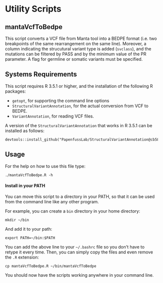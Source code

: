 # Utility Scripts

## mantaVcfToBedpe

This script converts a VCF file from Manta tool
into a BEDPE format (i.e. two breakpoints of the same rearrangement on
the same line). Moreover, a column indicating the strucutural variant
type is added (```svclass```), and the mutations can be filtered by PASS
and by the minimum value of the PR parameter. A flag for germline or
somatic variants must be specified. 

## Systems Requirements

This script requires R 3.5.1 or higher, and the installation of the
following R packages:

- ```getopt```, for supporting the command line options
- ```StructuralVariantAnnotation```, for the actual conversion from VCF
to BEDPE.
- ```VariantAnnotation```, for reading VCF files.

A version of the ```StructuralVariantAnnotation``` that works in R 3.5.1
can be installed as follows:

```
devtools::install_github("PapenfussLab/StructuralVariantAnnotation@cb584be9474318e7f91c2cd8fca99f1212cab021")
```
## Usage

For the help on how to use this file type:

```
./mantaVcfToBedpe.R -h
```

#### Install in your PATH

You can move this script to a directory in your PATH, so that it can be used from
the command line like any other program.

For example, you can create a ```bin``` directory in your home directory:

```
mkdir ~/bin
```

And add it to your path:

```
export PATH=~/bin:$PATH
```

You can add the above line to your ```~/.bashrc``` file so you don't have to retype it every time.
Then, you can simply copy the files and even remove the ```.R``` extension:

```
cp mantaVcfToBedpe.R ~/bin/mantaVcfToBedpe
```

You should now have the scripts working anywhere in your command line.
